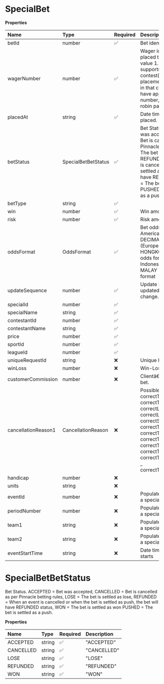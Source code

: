 # SpecialBet

**Properties**

| Name                | Type                | Required | Description                                                                                                                                                                                                                                                                                                                 |
| :------------------ | :------------------ | :------- | :-------------------------------------------------------------------------------------------------------------------------------------------------------------------------------------------------------------------------------------------------------------------------------------------------------------------------- |
| betId               | number              | ✅       | Bet identification                                                                                                                                                                                                                                                                                                          |
| wagerNumber         | number              | ✅       | Wager identification. All bets placed thru the API will have value 1. Website Classic view supports multiple contest(special) bets placement in the same bet slip in that case the bet would have appropriate wager number, as well as all round robin parlay bets.                                                         |
| placedAt            | string              | ✅       | Date time when the bet was placed.                                                                                                                                                                                                                                                                                          |
| betStatus           | SpecialBetBetStatus | ✅       | Bet Status. ACCEPTED = Bet was accepted, CANCELLED = Bet is cancelled as per Pinnacle betting rules, LOSE = The bet is settled as lose, REFUNDED = When an event is cancelled or when the bet is settled as push, the bet will have REFUNDED status, WON = The bet is settled as won PUSHED = The bet is settled as a push. |
| betType             | string              | ✅       |                                                                                                                                                                                                                                                                                                                             |
| win                 | number              | ✅       | Win amount.                                                                                                                                                                                                                                                                                                                 |
| risk                | number              | ✅       | Risk amount.                                                                                                                                                                                                                                                                                                                |
| oddsFormat          | OddsFormat          | ✅       | Bet odds format. AMERICAN = American odds format, DECIMAL = Decimal (European) odds format, HONGKONG = Hong Kong odds format, INDONESIAN = Indonesian odds format, MALAY = Malaysian odds format                                                                                                                            |
| updateSequence      | number              | ✅       | Update Sequence. It gets updated when the bet status change.                                                                                                                                                                                                                                                                |
| specialId           | number              | ✅       |                                                                                                                                                                                                                                                                                                                             |
| specialName         | string              | ✅       |                                                                                                                                                                                                                                                                                                                             |
| contestantId        | number              | ✅       |                                                                                                                                                                                                                                                                                                                             |
| contestantName      | string              | ✅       |                                                                                                                                                                                                                                                                                                                             |
| price               | number              | ✅       |                                                                                                                                                                                                                                                                                                                             |
| sportId             | number              | ✅       |                                                                                                                                                                                                                                                                                                                             |
| leagueId            | number              | ✅       |                                                                                                                                                                                                                                                                                                                             |
| uniqueRequestId     | string              | ❌       | Unique Request Id                                                                                                                                                                                                                                                                                                           |
| winLoss             | number              | ❌       | Win-Loss for settled bets.                                                                                                                                                                                                                                                                                                  |
| customerCommission  | number              | ❌       | Clientâ€™s commission on the bet.                                                                                                                                                                                                                                                                                          |
| cancellationReason1 | CancellationReason  | ❌       | Possible keys \: _ correctTeam1Id _ correctTeam2Id _ correctListedPitcher1 _ correctListedPitcher2 _ correctSpread _ correctTotalPoints _ correctTeam1TotalPoints _ correctTeam2TotalPoints _ correctTeam1Score _ correctTeam2Score _ correctTeam1TennisSetsScore _ correctTeam2TennisSetsScore                             |
| handicap            | number              | ❌       |                                                                                                                                                                                                                                                                                                                             |
| units               | string              | ❌       |                                                                                                                                                                                                                                                                                                                             |
| eventId             | number              | ❌       | Populated if bet was placed on a special linked to the event.                                                                                                                                                                                                                                                               |
| periodNumber        | number              | ❌       | Populated if bet was placed on a special linked to the event.                                                                                                                                                                                                                                                               |
| team1               | string              | ❌       | Populated if bet was placed on a special linked to the event.                                                                                                                                                                                                                                                               |
| team2               | string              | ❌       | Populated if bet was placed on a special linked to the event.                                                                                                                                                                                                                                                               |
| eventStartTime      | string              | ❌       | Date time when the event starts                                                                                                                                                                                                                                                                                             |

# SpecialBetBetStatus

Bet Status. ACCEPTED = Bet was accepted, CANCELLED = Bet is cancelled as per Pinnacle betting rules, LOSE = The bet is settled as lose, REFUNDED = When an event is cancelled or when the bet is settled as push, the bet will have REFUNDED status, WON = The bet is settled as won PUSHED = The bet is settled as a push.

**Properties**

| Name      | Type   | Required | Description |
| :-------- | :----- | :------- | :---------- |
| ACCEPTED  | string | ✅       | "ACCEPTED"  |
| CANCELLED | string | ✅       | "CANCELLED" |
| LOSE      | string | ✅       | "LOSE"      |
| REFUNDED  | string | ✅       | "REFUNDED"  |
| WON       | string | ✅       | "WON"       |

<!-- This file was generated by liblab | https://liblab.com/ -->
